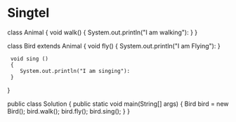 # Singtel

class Animal
{
    void walk()
    {
        System.out.println("I am walking"):
     }
 }
 
 class Bird extends Animal
{
    void fly()
    {
        System.out.println("I am Flying"):
     }
     
     void sing ()
     {
        System.out.println("I am singing"):
     }
 }
 
 public class Solution
{
    public static void main(String[] args)
    {
        Bird bird = new Bird();
        bird.walk();
        bird.fly();
        bird.sing();
    }
 }
 
